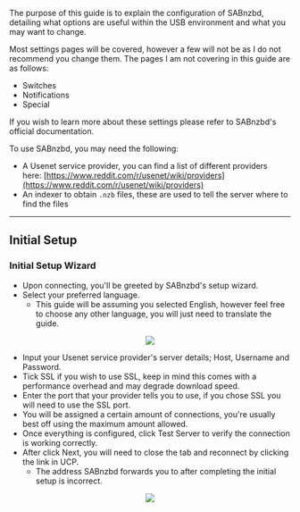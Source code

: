 The purpose of this guide is to explain the configuration of SABnzbd, detailing what options are useful within the USB environment and what you may want to change. 

Most settings pages will be covered, however a few will not be as I do not recommend you change them. The pages I am not covering in this guide are as follows:

* Switches
* Notifications
* Special

If you wish to learn more about these settings please refer to SABnzbd's official documentation.

To use SABnzbd, you may need the following:

* A Usenet service provider, you can find a list of different providers here: [https://www.reddit.com/r/usenet/wiki/providers](https://www.reddit.com/r/usenet/wiki/providers)
* An indexer to obtain `.nzb` files, these are used to tell the server where to find the files

***

## Initial Setup
### Initial Setup Wizard

* Upon connecting, you'll be greeted by SABnzbd's setup wizard. 
* Select your preferred language.
  * This guide will be assuming you selected English, however feel free to choose any other language, you will just need to translate the guide.

<p align="center"><img src="https://docs.usbx.me/uploads/images/gallery/2019-09/1-Wizard.PNG"></p>

* Input your Usenet service provider's server details; Host, Username and Password.
* Tick SSL if you wish to use SSL, keep in mind this comes with a performance overhead and may degrade download speed.
* Enter the port that your provider tells you to use, if you chose SSL you will need to use the SSL port.
* You will be assigned a certain amount of connections, you're usually best off using the maximum amount allowed. 
* Once everything is configured, click Test Server to verify the connection is working correctly.
* After click Next, you will need to close the tab and reconnect by clicking the link in UCP.
  * The address SABnzbd forwards you to after completing the initial setup is incorrect.

<p align="center"><img src="https://docs.usbx.me/uploads/images/gallery/2019-09/2-Wizard-Server-Setup.PNG"></p>